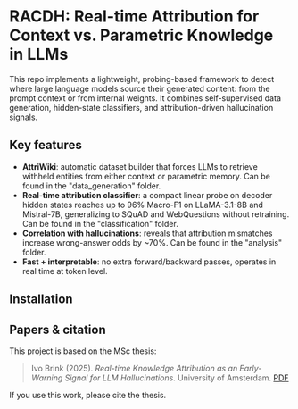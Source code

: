 # RACDH: Real-time Attribution for Context vs. Parametric Knowledge in LLMs

This repo implements a lightweight, probing-based framework to detect where large language models source their generated content: from the prompt context or from internal weights. It combines self-supervised data generation, hidden-state classifiers, and attribution-driven hallucination signals.

## Key features

* **AttriWiki**: automatic dataset builder that forces LLMs to retrieve withheld entities from either context or parametric memory. Can be found in the "data_generation" folder.
* **Real-time attribution classifier**: a compact linear probe on decoder hidden states reaches up to 96% Macro-F1 on LLaMA-3.1-8B and Mistral-7B, generalizing to SQuAD and WebQuestions without retraining. Can be found in the "classification" folder.
* **Correlation with hallucinations**: reveals that attribution mismatches increase wrong-answer odds by \~70%. Can be found in the "analysis" folder.
* **Fast + interpretable**: no extra forward/backward passes, operates in real time at token level.

## Installation



## Papers & citation

This project is based on the MSc thesis:

> Ivo Brink (2025). *Real-time Knowledge Attribution as an Early-Warning Signal for LLM Hallucinations*. University of Amsterdam. [PDF](link-if-available)

If you use this work, please cite the thesis.
